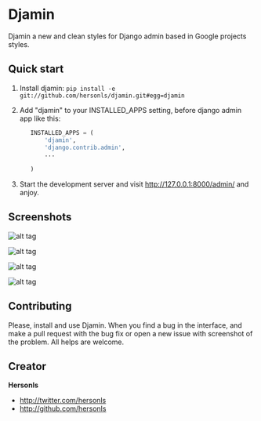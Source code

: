 # Djamin

Djamin a new and clean styles for Django admin based in Google projects styles.

## Quick start

1. Install djamin:
    ```pip install -e git://github.com/hersonls/djamin.git#egg=djamin```

2. Add "djamin" to your INSTALLED_APPS setting, before django admin app 
   like this:
    ```python
       INSTALLED_APPS = (
           'djamin',
           'django.contrib.admin',
           ...
           
       )
    ```

3. Start the development server and visit http://127.0.0.1:8000/admin/ and 
   anjoy.


## Screenshots

![alt tag](https://raw.githubusercontent.com/hersonls/djamin/master/screenshots/dashboard.png)

![alt tag](https://raw.githubusercontent.com/hersonls/djamin/master/screenshots/changelist.png)

![alt tag](https://raw.githubusercontent.com/hersonls/djamin/master/screenshots/changelist_with_inline.png)

![alt tag](https://raw.githubusercontent.com/hersonls/djamin/master/screenshots/changeform.png)

## Contributing

Please, install and use Djamin. When you find a bug in the interface, and make 
a pull request with the bug fix or open a new issue with screenshot of the 
problem. All helps are welcome.

## Creator

**Hersonls**

- <http://twitter.com/hersonls>
- <http://github.com/hersonls>